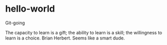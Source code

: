 # hello-world
Git-going

The capacity to learn is a gift; the ability to learn is a skill; the willingness to learn is a choice. Brian Herbert.
Seems like a smart dude.
